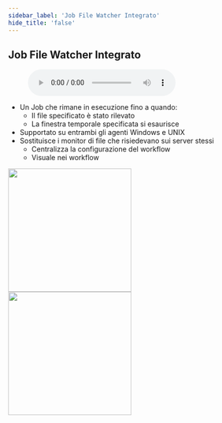 ```yaml
---
sidebar_label: 'Job File Watcher Integrato'
hide_title: 'false'
---
```


## Job File Watcher Integrato

<figure>
    <audio
        controls
        src="audiobasic/IntegratedFileWatcherJob.mp3">
            Your browser does not support the
            <code>audio</code> element.
    </audio>
</figure>

* Un Job che rimane in esecuzione fino a quando:
    * Il file specificato è stato rilevato
    * La finestra temporale specificata si esaurisce
* Supportato su entrambi gli agenti Windows e UNIX
* Sostituisce i monitor di file che risiedevano sui server stessi
    * Centralizza la configurazione del workflow
    * Visuale nei workflow

<a href="imgbasic/439.png" target="_blank"><img src="imgbasic/439.png" width="250"></img></a>  
<a href="imgbasic/440.png" target="_blank"><img src="imgbasic/440.png" width="250"></img></a>  